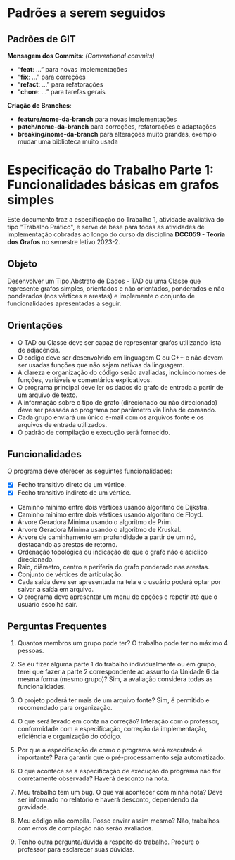 # Padrões a serem seguidos

## ******************************Padrões de GIT******************************

**Mensagem dos Commits**: *(Conventional commits)*

- “**feat**: …” para novas implementações
- “**fix**: …” para correções
- “**refact**: …” para refatorações
- “**chore**: …” para tarefas gerais

**Criação de Branches**:

- **feature/nome-da-branch** para novas implementações
- **patch/nome-da-branch** para correções, refatorações e adaptações
- **breaking/nome-da-branch** para alterações muito grandes, exemplo mudar uma biblioteca muito usada

# Especificação do Trabalho Parte 1: Funcionalidades básicas em grafos simples

Este documento traz a especificação do Trabalho 1, atividade avaliativa do tipo "Trabalho Prático", e serve de base
para todas as atividades de implementação cobradas ao longo do curso da disciplina **DCC059 - Teoria dos Grafos** no
semestre letivo 2023-2.

## Objeto
Desenvolver um Tipo Abstrato de Dados - TAD ou uma Classe que represente grafos simples, orientados e
não orientados, ponderados e não ponderados (nos vértices e arestas) e implemente o conjunto de funcionalidades
apresentadas a seguir.

## Orientações
- O TAD ou Classe deve ser capaz de representar grafos utilizando lista de adjacência.
- O código deve ser desenvolvido em linguagem C ou C++ e não devem ser usadas funções que não sejam nativas
  da linguagem.
- A clareza e organização do código serão avaliadas, incluindo nomes de funções, variáveis e comentários explicativos.
- O programa principal deve ler os dados do grafo de entrada a partir de um arquivo de texto.
- A informação sobre o tipo de grafo (direcionado ou não direcionado) deve ser passada ao programa por parâmetro via linha de comando.
- Cada grupo enviará um único e-mail com os arquivos fonte e os arquivos de entrada utilizados.
- O padrão de compilação e execução será fornecido.

## Funcionalidades
O programa deve oferecer as seguintes funcionalidades:
- [x] Fecho transitivo direto de um vértice.
- [x] Fecho transitivo indireto de um vértice.
- Caminho mínimo entre dois vértices usando algoritmo de Dijkstra.
- Caminho mínimo entre dois vértices usando algoritmo de Floyd.
- Árvore Geradora Mínima usando o algoritmo de Prim.
- Árvore Geradora Mínima usando o algoritmo de Kruskal.
- Árvore de caminhamento em profundidade a partir de um nó, destacando as arestas de retorno.
- Ordenação topológica ou indicação de que o grafo não é acíclico direcionado.
- Raio, diâmetro, centro e periferia do grafo ponderado nas arestas.
- Conjunto de vértices de articulação.
- Cada saída deve ser apresentada na tela e o usuário poderá optar por salvar a saída em arquivo.
- O programa deve apresentar um menu de opções e repetir até que o usuário escolha sair.

## Perguntas Frequentes
1. Quantos membros um grupo pode ter?
   O trabalho pode ter no máximo 4 pessoas.

2. Se eu fizer alguma parte 1 do trabalho individualmente ou em grupo, terei que fazer a parte 2 correspondente ao assunto da Unidade 6 da mesma forma (mesmo grupo)?
   Sim, a avaliação considera todas as funcionalidades.

3. O projeto poderá ter mais de um arquivo fonte?
   Sim, é permitido e recomendado para organização.

4. O que será levado em conta na correção?
   Interação com o professor, conformidade com a especificação, correção da implementação, eficiência e organização do código.

5. Por que a especificação de como o programa será executado é importante?
   Para garantir que o pré-processamento seja automatizado.

6. O que acontece se a especificação de execução do programa não for corretamente observada?
   Haverá desconto na nota.

7. Meu trabalho tem um bug. O que vai acontecer com minha nota?
   Deve ser informado no relatório e haverá desconto, dependendo da gravidade.

8. Meu código não compila. Posso enviar assim mesmo?
   Não, trabalhos com erros de compilação não serão avaliados.

9. Tenho outra pergunta/dúvida a respeito do trabalho.
   Procure o professor para esclarecer suas dúvidas.
